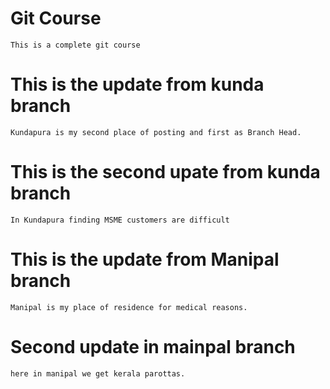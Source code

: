 # Git Course
    This is a complete git course

# This is the update from kunda branch
    Kundapura is my second place of posting and first as Branch Head.
# This is the second upate from kunda branch
    In Kundapura finding MSME customers are difficult

# This is the update from Manipal branch
    Manipal is my place of residence for medical reasons.

# Second update in mainpal branch
    here in manipal we get kerala parottas.

